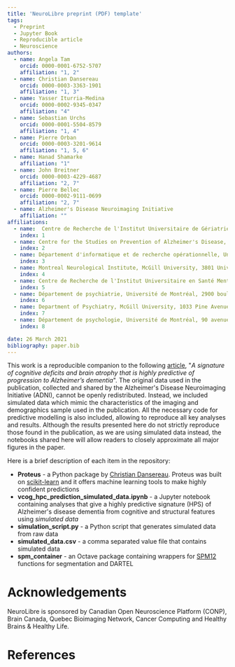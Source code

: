 ```yaml
---
title: 'NeuroLibre preprint (PDF) template'
tags:
  - Preprint
  - Jupyter Book
  - Reproducible article
  - Neuroscience
authors:
  - name: Angela Tam
    orcid: 0000-0001-6752-5707
    affiliation: "1, 2"
  - name: Christian Dansereau
    orcid: 0000-0003-3363-1901
    affiliation: "1, 3"
  - name: Yasser Iturria-Medina
    orcid: 0000-0002-9345-0347
    affiliation: "4"
  - name: Sebastian Urchs
    orcid: 0000-0001-5504-8579
    affiliation: "1, 4"
  - name: Pierre Orban
    orcid: 0000-0003-3201-9614
    affiliation: "1, 5, 6"
  - name: Hanad Shamarke
    affiliation: "1"
  - name: John Breitner
    orcid: 0000-0003-4229-4687
    affiliation: "2, 7"
  - name: Pierre Bellec
    orcid: 0000-0002-9111-0699
    affiliation: "2, 7"
  - name: Alzheimer's Disease Neuroimaging Initiative
    affiliation: ""
affiliations:
  - name:  Centre de Recherche de l'Institut Universitaire de Gériatrie de Montréal, 4545 chemin Queen-Mary, Montréal, QC, H3W 1W4, Canada
    index: 1
  - name: Centre for the Studies on Prevention of Alzheimer's Disease, Douglas Mental Health University Institute Research Centre, 6875 Lasalle Boulevard, Montréal, QC, H4H 1R3, Canada
    index: 2
  - name: Département d'informatique et de recherche opérationnelle, Université de Montréal, 2920 chemin de la Tour, Montréal, QC, H3T 1J4, Canada
    index: 3
  - name: Montreal Neurological Institute, McGill University, 3801 University Street, Montréal, QC, H3A 2B4, Canada
    index: 4
  - name: Centre de Recherche de l'Institut Universitaire en Santé Mentale de Montréal, 7331 rue Hochelaga, Montréal, QC, H1N 3V2, Canada
    index: 5
  - name: Département de psychiatrie, Université de Montréal, 2900 boulevard Édouard-Montpetit, Montréal, QC, H3T 1J4, Canada
    index: 6
  - name: Department of Psychiatry, McGill University, 1033 Pine Avenue West, Montréal, QC, H3A 1A1, Canada
    index: 7
  - name: Département de psychologie, Université de Montréal, 90 avenue Vincent d'Indy, Montréal, QC, H3C 3J7, Canada
    index: 8

date: 26 March 2021
bibliography: paper.bib
---
```


This work is a reproducible companion to the following [article](https://doi.org/10.1101/352344), "_A signature of cognitive deficits and brain atrophy that is highly predictive of progression to Alzheimer’s dementia_". The original data used in the publication, collected and shared by the Alzheimer's Disease Neuroimaging Initiative (ADNI), cannot be openly redistributed. Instead, we included simulated data which mimic the characteristics of the imaging and demographics sample used in the publication. All the necessary code for predictive modelling is also included, allowing to reproduce all key analyses and results. Although the results presented here do not strictly reproduce those found in the publication, as we are using simulated data instead, the notebooks shared here will allow readers to closely approximate all major figures in the paper.

Here is a brief description of each item in the repository:
* **Proteus** - a Python package by [Christian Dansereau](https://github.com/cdansereau). Proteus was built on [scikit-learn](http://scikit-learn.org/stable/#) and it offers machine learning tools to make highly confident predictions
* **vcog_hpc_prediction_simulated_data.ipynb** - a Jupyter notebook containing analyses that give a highly predictive signature (HPS) of Alzheimer's disease dementia from cognitive and structural features using *simulated data*
* **simulation_script.py** - a Python script that generates simulated data from raw data
* **simulated_data.csv** - a comma separated value file that contains simulated data
* **spm_container** - an Octave package containing wrappers for [SPM12](https://www.fil.ion.ucl.ac.uk/spm/software/spm12/) functions for segmentation and DARTEL

# Acknowledgements

NeuroLibre is sponsored by Canadian Open Neuroscience Platform (CONP), Brain Canada, Quebec Bioimaging Network, Cancer Computing and Healthy Brains & Healthy Life.

# References
